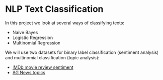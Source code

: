 # NLP Text Classification

In this project we look at several ways of classifying texts:
- Naive Bayes
- Logistic Regression
- Multinomial Regression

We will use two datasets for binary label classification (sentiment analysis) and multinomial classification (topic analysis):
- [IMDb movie review sentiment](http://ai.stanford.edu/~amaas/data/sentiment/)
- [AG News topics](https://huggingface.co/datasets/ag_news)
